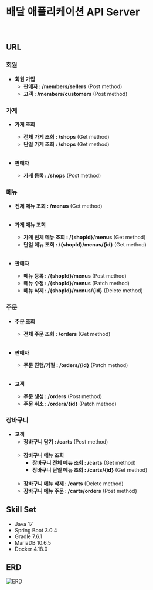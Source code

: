 # 배달 애플리케이션 API Server
<br>

## URL

### 회원

- **회원 가입**
  - **판매자 : /members/sellers** (Post method)
  - **고객 : /members/customers** (Post method)

### 가게

- **가게 조회**
  - **전체 가게 조회 : /shops** (Get method)
  - **단일 가게 조회 : /shops** (Get method)
  <br><br>
  
- **판매자**
  - **가게 등록 : /shops** (Post method)

### 메뉴

- **전체 메뉴 조회 : /menus** (Get method)
<br><br>
- **가게 메뉴 조회**
  - **가게 전체 메뉴 조회 : /{shopId}/menus** (Get method)
  - **단일 메뉴 조회 : /{shopId}/menus/{id}** (Get method)
    <br><br>

- **판매자**
  - **메뉴 등록 : /{shopId}/menus** (Post method)
  - **메뉴 수정 : /{shopId}/menus** (Patch method)
  - **메뉴 삭제 : /{shopId}/menus/{id}** (Delete method)

### 주문

- **주문 조회**
  - **전체 주문 조회 : /orders** (Get method)
    <br><br>

- **판매자**
  - **주문 진행/거절 : /orders/{id}** (Patch method)
    <br><br>

- **고객**
  - **주문 생성 : /orders** (Post method)
  - **주문 취소 : /orders/{id}** (Patch method)

### 장바구니

- **고객**
  - **장바구니 담기 : /carts** (Post method)
  <br><br>
  - **장바구니 메뉴 조회**
    - **장바구니 전체 메뉴 조회 : /carts** (Get method)
    - **장바구니 단일 메뉴 조회 : /carts/{id}** (Get method)
    <br><br>
  - **장바구니 메뉴 삭제 : /carts** (Delete method)
  - **장바구니 메뉴 주문 : /carts/orders** (Post method)

## Skill Set

- Java 17
- Spring Boot 3.0.4
- Gradle 7.6.1
- MariaDB 10.6.5
- Docker 4.18.0
  <br>

## ERD

![ERD](https://github.com/hellmir/delivery/assets/128391669/dacdca7c-36d5-406d-bb57-3f6c5b7ad598)

